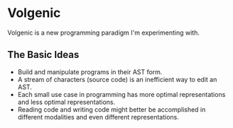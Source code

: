 # Volgenic

Volgenic is a new programming paradigm I'm experimenting with.


## The Basic Ideas

* Build and manipulate programs in their AST form.
* A stream of characters (source code) is an inefficient way to edit an AST.
* Each small use case in programming has more optimal representations and less
optimal representations.
* Reading code and writing code might better be accomplished in different
modalities and even different representations.
